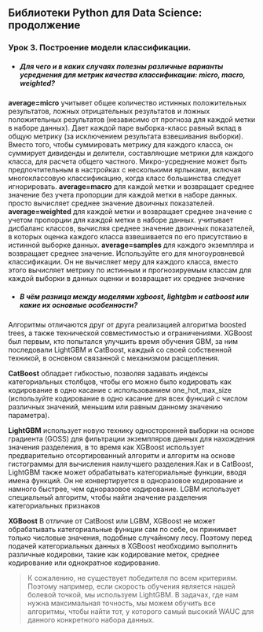 ## Библиотеки Python для Data Science: продолжение
### Урок 3. Построение модели классификации.

* ##### Для чего и в каких случаях полезны различные варианты усреднения для метрик качества классификации: micro, macro, weighted?

**average=micro**
     учитывет общее количество истинных положительных результатов, ложных отрицательных результатов и ложных положительных результатов (независимо от прогноза для каждой метки в наборе данных). Дает каждой паре выборка-класс равный вклад в общую метрику (за исключением результата взвешивания выборки). Вместо того, чтобы суммировать метрику для каждого класса, он суммирует дивиденды и делители, составляющие метрики для каждого класса, для расчета общего частного. Микро-усреднение может быть предпочтительным в настройках с несколькими ярлыками, включая многоклассовую классификацию, когда класс большинства следует игнорировать.
**average=macro**
     для каждой метки и возвращает среднее значение без учета пропорции для каждой метки в наборе данных. просто вычисляет среднее значение двоичных показателей.
**average=weighted**
     для каждой метки и возвращает среднее значение с учетом пропорции для каждой метки в наборе данных. учитывает дисбаланс классов, вычисляя среднее значение двоичных показателей, в которых оценка каждого класса взвешивается по его присутствию в истинной выборке данных.
**average=samples**
     для каждого экземпляра и возвращает среднее значение. Используйте его для многоуровневой классификации. Он не вычисляет меру для каждого класса, вместо этого вычисляет метрику по истинным и прогнозируемым классам для каждой выборки в данных оценки и возвращает их  среднее значение



* ##### В чём разница между моделями xgboost, lightgbm и catboost или какие их основные особенности?

Алгоритмы отличаются друг от друга реализацией алгоритма boosted trees, а также технической совместимостью и ограничениями. XGBoost был первым, кто попытался улучшить время обучения GBM, за ним последовали LightGBM и CatBoost, каждый со своей собственной техникой, в основном связанной с механизмом расщепления.

**CatBoost** обладает гибкостью, позволяя задавать индексы категориальных столбцов, чтобы его можно было кодировать как кодирование в одно касание с использованием one_hot_max_size (используйте кодирование в одно касание для всех функций с числом различных значений, меньшим или равным данному значению параметра).

**LightGBM** использует новую технику односторонней выборки на основе градиента (GOSS) для фильтрации экземпляров данных для нахождения значения разделения, в то время как XGBoost использует предварительно отсортированный алгоритм и алгоритм на основе гистограммы для вычисления наилучшего разделения.Как и в CatBoost, LightGBM также может обрабатывать категориальные функции, вводя имена функций. Он не конвертируется в одноразовое кодирование и намного быстрее, чем одноразовое кодирование. LGBM использует специальный алгоритм, чтобы найти значение разделения категориальных признаков

**XGBoost** В отличие от CatBoost или LGBM, XGBoost не может обрабатывать категориальные функции сам по себе, он принимает только числовые значения, подобные случайному лесу. Поэтому перед подачей категориальных данных в XGBoost необходимо выполнить различные кодировки, такие как кодирование меток, среднее кодирование или однократное кодирование.

> К сожалению, не существует победителя по всем критериям. Поэтому например, если скорость обучения является нашей болевой точкой, мы используем LightGBM. В задачах, где нам нужна максимальная точность, мы можем обучить все алгоритмы, чтобы найти тот, у которого самый высокий WAUC для данного конкретного набора данных. 